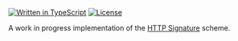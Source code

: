 [![Written in TypeScript](https://flat.badgen.net/badge/icon/typescript?icon=typescript&label)](http://www.typescriptlang.org/) <!-- [![npm](https://flat.badgen.net/npm/v/@mtti/http-signature?icon=npm)](https://www.npmjs.com/package/@mtti/http-signature) --> [![License](https://flat.badgen.net/github/license/mtti/http-signature)](https://github.com/mtti/http-signature/blob/master/LICENSE)

A work in progress implementation of the [HTTP Signature](https://www.ietf.org/archive/id/draft-ietf-httpbis-message-signatures-00.txt) scheme.
